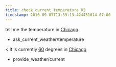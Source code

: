```yaml
---
title: check_current_temperature_02
timestamp: 2016-09-07T13:59:13.424451614-07:00
---
```


tell me the temperature in [Chicago](city)
* ask_current_weather/temperature

< It is currently [60](temperature) degrees in [Chicago](city)
* provide_weather/current
